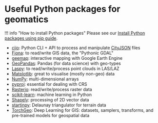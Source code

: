 
# Useful Python packages for geomatics

!!! info "How to install Python packages"
    Please see our [Install Python packages using pip guide](/python.pip).

- [cjio](https://github.com/cityjson/cjio): Python CLI + API to process and manipulate [CityJSON](https://www.cityjson.org/) files
- [Fiona](https://github.com/Toblerity/Fiona): to read/write GIS data, the "Pythonic GDAL"
- [geemap](https://github.com/gee-community/geemap): interactive mapping with Google Earth Engine
- [GeoPandas](https://geopandas.org/): Pandas (for data science) with geo-types
- [Laspy](https://github.com/laspy/laspy): to read/write/process point clouds in LAS/LAZ 
- [Matplotlib](https://matplotlib.org/): great to visualise (mostly non-geo) data
- [NumPy](https://numpy.org/): multi-dimensional arrays
- [pyproj](https://pyproj4.github.io/): essential for dealing with CRS
- [Rasterio](https://github.com/rasterio/rasterio): read/write/process raster data
- [scikit-learn](https://scikit-learn.org/stable/): machine learning in Python
- [Shapely](https://github.com/shapely/shapely): processing of 2D vector data
- [startinpy](https://github.com/hugoledoux/startinpy/): Delaunay triangulator for terrain data
- [TorchGeo](https://torchgeo.readthedocs.io/): Deep Learning for GIS: datasets, samplers, transforms, and pre-trained models for geospatial data

